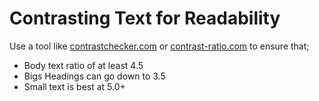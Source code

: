 
# Contrasting Text for Readability

Use a tool like [contrastchecker.com](https://contrastchecker.com/) or [contrast-ratio.com](https://contrast-ratio.com) to ensure that;

* Body text ratio of at least 4.5
* Bigs Headings can go down to 3.5
* Small text is best at 5.0+

